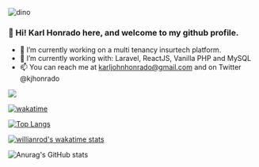![dino](https://user-images.githubusercontent.com/15603443/184051175-c43fbd34-8f4f-43b5-963c-8e9a0076c761.gif)


### 👋 Hi! Karl Honrado here, and welcome to my github profile. 

<!-- 🔭 I’m currently working on an e-commerce project.
- 🌱 I’m currently learning AWS and programming best practices and design patterns.-->

-	:construction: I’m currently working on a multi tenancy insurtech platform.
- 🌱 I’m currently working with: Laravel, ReactJS, Vanilla PHP and MySQL
- 📫 You can reach me at karljohnhonrado@gmail.com and on Twitter @kjhonrado

![](https://komarev.com/ghpvc/?username=honradokarl&color=green)

[![wakatime](https://wakatime.com/badge/user/c093ad25-4561-4bae-8a24-e78bf0a52ac2.svg)](https://wakatime.com/@c093ad25-4561-4bae-8a24-e78bf0a52ac2)

[![Top Langs](https://github-readme-stats.vercel.app/api/top-langs/?username=honradokarl&layout=compact)](https://github.com/anuraghazra/github-readme-stats)

[![willianrod's wakatime stats](https://github-readme-stats.vercel.app/api/wakatime?username=honradokarl&layout=compact)](https://github.com/anuraghazra/github-readme-stats)

![Anurag's GitHub stats](https://github-readme-stats.vercel.app/api?username=honradokarl&show_icons=true&theme=solarized-dark&include_all_commits=true&count_private=true&layout=compact)

<!--
**honradokarl/honradokarl** is a ✨ _special_ ✨ repository because its `README.md` (this file) appears on your GitHub profile.

Here are some ideas to get you started:

- 🔭 I’m currently working on ...
- 🌱 I’m currently learning ...
- 👯 I’m looking to collaborate on ...
- 🤔 I’m looking for help with ...
- 💬 Ask me about ...
- 📫 How to reach me: ...
- 😄 Pronouns: ...
- ⚡ Fun fact: ...
-->
